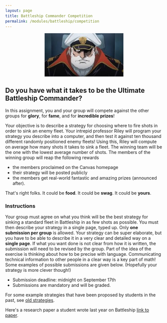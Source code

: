```yaml
---
layout: page
title: Battleship Commander Competition
permalink: /modules/battleship/competition
---
```


<p align="center"><img src="fig/captainpic.jpg" width="50%"/></p>

## Do **you** have what it takes to be the Ultimate Battleship Commander?
In this assignment, you and your group will compete against the other groups for **glory**, for **fame**, and for **incredible prizes**!

Your objective is to describe a strategy for choosing where to fire shots in order to sink an enemy fleet.  Your intrepid professor Riley will program your strategy you describe into a computer, and then test it against ten thousand different randomly positioned enemy fleets!  Using this, Riley will compute on average how many shots it takes to sink a fleet.  The winning team will be the one with the lowest average number of shots.  The members of the winning group will reap the following rewards

* the members proclaimed on the Canvas homepage
* their strategy will be posted publicly
* the members get real-world fantastic and amazing prizes (announced after).

That's right folks.  It could be **food**.  It could be **swag**.  It could be **yours**.

### Instructions
Your group must agree on what you think will be the best strategy for sinking a standard fleet in Battleship in as few shots as possible.  You must then describe your strategy in a single page, typed up.  Only **one submission per group** is allowed.  Your strategy can be super elaborate, but you have to be able to describe it in a very clear and detailed way on a **single page**.  If what you want done is not clear from how it is written, the submission will need to be revised by the group.  Part of the idea of the exercise is thinking about how to be precise with language.  Communicating technical information to other people in a clear way is a key part of math!  Some examples of possible submissions are given below.  (Hopefully your strategy is more clever though!)

* Submission deadline: midnight on September 17th
* Submissions are mandatory and will be graded.

For some example strategies that have been proposed by students in the past, see [old strategies](old-strategies).

Here's a research paper a student wrote last year on Battleship [link to paper](battleship-tomography-quantum.pdf).
